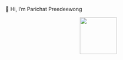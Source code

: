 👋 Hi, I’m Parichat Preedeewong

<div id="header" align="center">
  <img src="[https://media.giphy.com/media/M9gbBd9nbDrOTu1Mqx/giphy.gif](https://media.giphy.com/media/v1.Y2lkPTc5MGI3NjExaHVvczkwa2dmeTM0dXp2YjdreHVnZXVydXNxNWdnb2NrYWJjNHJlayZlcD12MV9zdGlja2Vyc19zZWFyY2gmY3Q9cw/fkb0aC33vSyuYAwqqQ/giphy.gif)" width="100"/>
</div>



<!---
NxwpParichat/NxwpParichat is a ✨ special ✨ repository because its `README.md` (this file) appears on your GitHub profile.
You can click the Preview link to take a look at your changes.
--->
